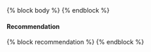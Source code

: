 <!-- This finding was autogenerated by gcptool. Please customize as necessary. -->
<!-- Suggested title: {{ finding_title }} -->
<!-- Suggested severity: {{ severity }} -->
<!-- Belongs to project: {{ project }} -->

<archer>
{% block body %}
{% endblock %}
</archer>

#### Recommendation

<archer>
{% block recommendation %}
{% endblock %}
</archer>